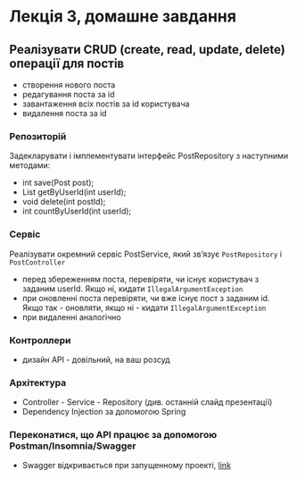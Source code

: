 # Лекція 3, домашне завдання

## Реалізувати CRUD (create, read, update, delete) операції для постів
* створення нового поста
* редагування поста за id
* завантаження всіх постів за id користувача
* видалення поста за id

### Репозиторій
Задекларувати і імплементувати інтерфейс PostRepository з наступними методами:
* int save(Post post);
* List<Post> getByUserId(int userId);
* void delete(int postId);
* int countByUserId(int userId);

### Сервіс
Реалізувати окремний сервіс PostService, який звʼязує `PostRepository` і `PostController`
* перед збереженням поста, перевіряти, чи існує користувач з заданим userId. Якщо ні, кидати `IllegalArgumentException`
* при оновленні поста перевіряти, чи вже існує пост з заданим id. Якщо так - оновляти, якщо ні - кидати `IllegalArgumentException`
* при видаленні аналогічно

### Контроллери
* дизайн API - довільний, на ваш розсуд

### Архітектура
* Controller - Service - Repository (див. останній слайд презентації)
* Dependency Injection за допомогою Spring

### Переконатися, що API працює за допомогою Postman/Insomnia/Swagger
* Swagger відкривається при запущенному проекті, [link](http://localhost:8080/swagger-ui/index.htm)